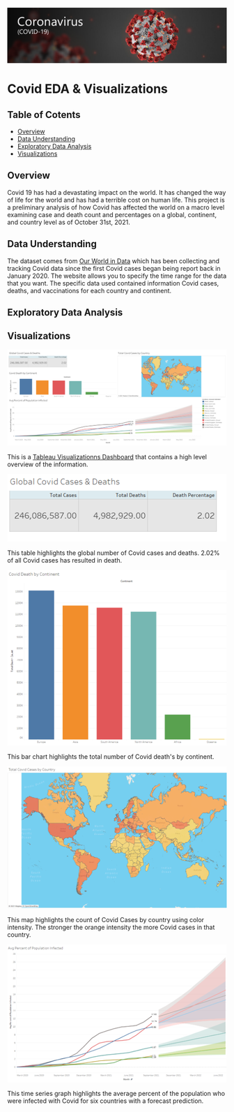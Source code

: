 ![cover image](./Images/covid_cover_image.png)


# Covid EDA & Visualizations

## Table of Cotents

* [Overview](#overview)
* [Data Understanding](#data-understanding)
* [Exploratory Data Analysis](#data-preparation)
* [Visualizations](#model-training-and-testing)


## Overview


Covid 19 has had a devastating impact on the world. It has changed the way of life for the world and has had a terrible cost on human life. This project is a preliminary analysis of how Covid has affected the world on a macro level examining case and death count and percentages on a global, continent, and country level as of October 31st, 2021.


## Data Understanding

The dataset comes from [Our World in Data](https://ourworldindata.org/covid-deaths) which has been collecting and tracking Covid data since the first Covid cases began being report back in January 2020. The website  allows you to specify the time range for the data that you want. The specific data used contained information Covid cases, deaths, and vaccinations for each country and continent.


## Exploratory Data Analysis




## Visualizations

![visualization dashboard](./Images/covid_dashboard_visualizations.png)

This is a [Tableau Visualizationns Dashboard](https://public.tableau.com/app/profile/jesus.baquiax8034/viz/CovidDashboardVisualizations/Sheet4) that contains a high level overview of the information.


![viz_01](./Images/viz_01.PNG)

This table highlights the global number of Covid cases and deaths. 2.02% of all Covid cases has resulted in death.

![viz_02](./Images/viz_02.PNG)

This bar chart highlights the total number of Covid death's by continent.

![viz_03](./Images/viz_03.PNG)

This map highlights the count of Covid Cases by country using color intensity. The stronger the orange intensity the more Covid cases in that country.

![viz_04](./Images/viz_04_01.PNG)

This time series graph highlights the average percent of the population who were infected with Covid for six countries with a forecast prediction. 







